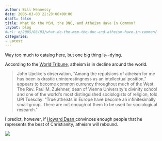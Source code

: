 ```yaml
---
author: Bill Hennessy
date: 2005-03-03 22:20:00+00:00
draft: false
title: What Do the MSM, the DNC, and Atheism Have In Common?
layout: blog
#url: e/2005/03/03/what-do-the-msm-the-dnc-and-atheism-have-in-common/
categories:
- Latest
---
```


Way too much to catalog here, but one big thing is--dying.




According to the [World Tribune](https://www.worldtribune.com/worldtribune/05/breaking2453432.91875.html), atheism is in decline around the world.




> 

> 
> John Updike's observation, "Among the repulsions of atheism for me has been is drastic uninterestingness as an intellectual position," appears to become common currency throughout much of the West. The Rev. Paul M. Zulehner, dean of Vienna University's divinity school and one of the world's most distinguished sociologists of religion, told UPI Tuesday: "True atheists in Europe have become an infinitesimally small group. There are not enough of them to be used for sociological research."
> 
> 




I predict, however, if [Howard Dean ](https://www.christianitytoday.com/ct/2005/107/13.0.html)convinces enough people that he represents the best of Christianity, atheism will rebound.

![](https://blog.billhennessy.com/aggbug.aspx?PostID=1290)


